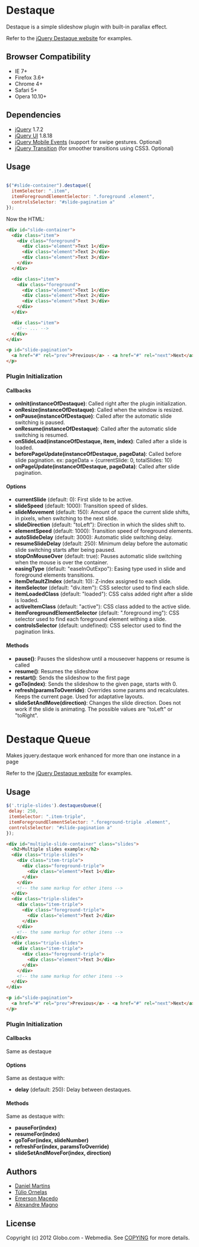 # Destaque

Destaque is a simple slideshow plugin with built-in parallax effect.

Refer to the [jQuery Destaque website](http://globocom.github.com/destaque/) for examples.

## Browser Compatibility

* IE 7+
* Firefox 3.6+
* Chrome 4+
* Safari 5+
* Opera 10.10+

## Dependencies

* [jQuery](http://jquery.com) 1.7.2
* [jQuery UI](http://jqueryui.com) 1.8.18
* [jQuery Mobile Events](https://github.com/jvduf/jquery-mobile-events)
  (support for swipe gestures. Optional)
* [jQuery Transition](https://github.com/louisremi/jquery.transition.js)
  (for smoother transitions using CSS3. Optional)

## Usage

````javascript

$("#slide-container").destaque({
  itemSelector: ".item",
  itemForegroundElementSelector: ".foreground .element",
  controlsSelector: "#slide-pagination a"
});
````

Now the HTML:

````html
<div id="slide-container">
  <div class="item">
    <div class="foreground">
      <div class="element">Text 1</div>
      <div class="element">Text 2</div>
      <div class="element">Text 3</div>
    </div>
  </div>

  <div class="item">
    <div class="foreground">
      <div class="element">Text 1</div>
      <div class="element">Text 2</div>
      <div class="element">Text 3</div>
    </div>
  </div>

  <div class="item">
    <!-- ... -->
  </div>
</div>

<p id="slide-pagination">
  <a href="#" rel="prev">Previous</a> - <a href="#" rel="next">Next</a>
</p>
````

### Plugin Initialization

#### Callbacks

* **onInit(instanceOfDestaque)**: Called right after the plugin initialization.
* **onResize(instanceOfDestaque)**: Called when the window is resized.
* **onPause(instanceOfDestaque)**: Called after the automatic slide switching is paused.
* **onResume(instanceOfDestaque)**: Called after the automatic slide switching is resumed.
* **onSlideLoad(instanceOfDestaque, item, index)**: Called after a slide is loaded.
* **beforePageUpdate(instanceOfDestaque, pageData)**: Called before slide pagination. ex: pageData = {currentSlide: 0, totalSlides: 10}
* **onPageUpdate(instanceOfDestaque, pageData)**: Called after slide pagination.

#### Options

* **currentSlide** (default: 0): First slide to be active.
* **slideSpeed** (default: 1000): Transition speed of slides.
* **slideMovement** (default: 150): Amount of space the current slide shifts, in pixels, when switching to the
next slide.
* **slideDirection** (default: "toLeft"): Direction in which the slides shift to.
* **elementSpeed** (default: 1000): Transition speed of foreground elements.
* **autoSlideDelay** (default: 3000): Automatic slide switching delay.
* **resumeSlideDelay** (default: 250): Minimum delay before the automatic slide switching starts after being paused.
* **stopOnMouseOver** (default: true): Pauses automatic slide switching when the mouse is over the container.
* **easingType** (default: "easeInOutExpo"): Easing type used in slide and foreground elements transitions.
* **itemDefaultZIndex** (default: 10): Z-index assigned to each slide.
* **itemSelector** (default: "div.item"): CSS selector used to find each slide.
* **itemLoadedClass** (default: "loaded"): CSS calss added right after a slide is loaded.
* **activeItemClass** (default: "active"): CSS class added to the active slide.
* **itemForegroundElementSelector** (default: ".foreground img"): CSS selector used to find each foreground element withing a slide.
* **controlsSelector** (default: undefined): CSS selector used to find the pagination links.

#### Methods

* **pause()**: Pauses the slideshow until a mouseover happens or resume is called
* **resume()**: Resumes the slideshow
* **restart()**: Sends the slideshow to the first page
* **goTo(index)**: Sends the slideshow to the given page, starts with 0.
* **refresh(paramsToOverride)**: Overrides some params and recalculates. Keeps the current page. Used for adaptative layouts.
* **slideSetAndMove(direction)**: Changes the slide direction. Does not work if the slide is animating. The possible values are "toLeft" or "toRight".

# Destaque Queue

Makes jquery.destaque work enhanced for more than one instance in a page

Refer to the [jQuery Destaque website](http://globocom.github.com/destaque/) for examples.

## Usage

````javascript
$('.triple-slides').destaquesQueue({
 delay: 250,
 itemSelector: ".item-triple",
 itemForegroundElementSelector: ".foreground-triple .element",
 controlsSelector: "#slide-pagination a"
});
````

````html
<div id="multiple-slide-container" class="slides">
  <h2>Multiple slides example:</h2>
  <div class="triple-slides">
    <div class="item-triple">
      <div class="foreground-triple">
        <div class="element">Text 1</div>
      </div>
    </div>
    <!-- the same markup for other itens -->
  </div>
  <div class="triple-slides">
    <div class="item-triple">
      <div class="foreground-triple">
        <div class="element">Text 2</div>
      </div>
    </div>
    <!-- the same markup for other itens -->
  </div>
  <div class="triple-slides">
    <div class="item-triple">
      <div class="foreground-triple">
        <div class="element">Text 3</div>
      </div>
    </div>
    <!-- the same markup for other itens -->
  </div>
</div>

<p id="slide-pagination">
  <a href="#" rel="prev">Previous</a> - <a href="#" rel="next">Next</a>
</p>
````

### Plugin Initialization

#### Callbacks

Same as destaque

#### Options

Same as destaque with:

* **delay** (default: 250): Delay between destaques.

#### Methods

Same as destaque with:

* **pauseFor(index)**
* **resumeFor(index)**
* **goToFor(index, slideNumber)**
* **refreshFor(index, paramsToOverride)**
* **slideSetAndMoveFor(index, direction)**

## Authors

* [Daniel Martins](https://github.com/danielfm)
* [Túlio Ornelas](https://github.com/tulios)
* [Emerson Macedo](https://github.com/emerleite)
* [Alexandre Magno](https://github.com/alexanmtz)

## License

Copyright (c) 2012 Globo.com - Webmedia. See [COPYING](https://github.com/globocom/destaque/blob/master/COPYING) for more details.